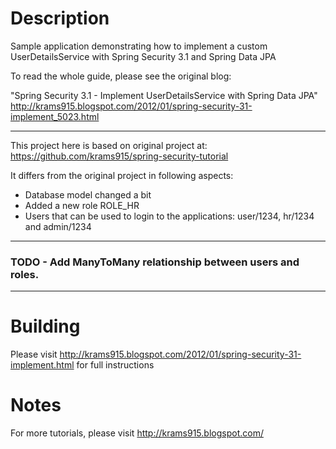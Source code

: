 Description
===========
Sample application demonstrating how to implement a custom UserDetailsService with Spring Security 3.1 and Spring Data JPA

To read the whole guide, please see the original blog:

"Spring Security 3.1 - Implement UserDetailsService with Spring Data JPA"
http://krams915.blogspot.com/2012/01/spring-security-31-implement_5023.html
********
This project here is based on original project at: https://github.com/krams915/spring-security-tutorial

It differs from the original project in following aspects:
- Database model changed a bit
- Added a new role ROLE_HR
- Users that can be used to login to the applications: user/1234, hr/1234 and admin/1234
********
### TODO - Add ManyToMany relationship between users and roles.
********
Building
========
Please visit http://krams915.blogspot.com/2012/01/spring-security-31-implement.html for full instructions


Notes
=====
For more tutorials, please visit http://krams915.blogspot.com/
